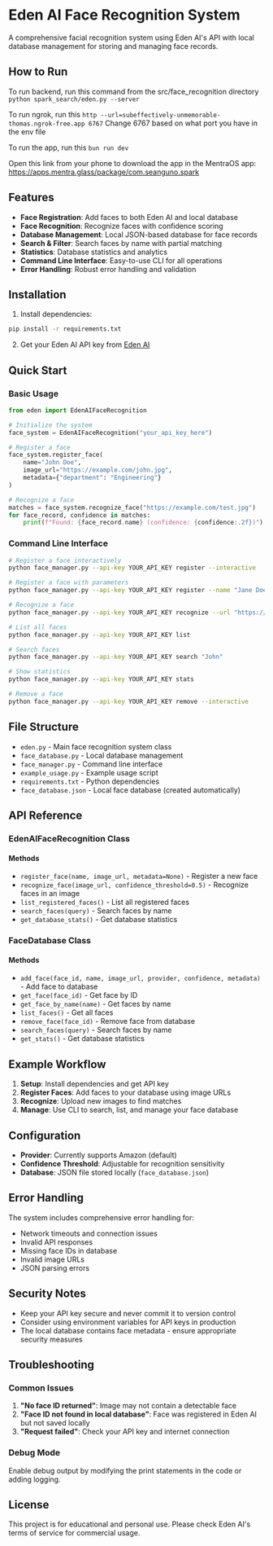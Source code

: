 # Eden AI Face Recognition System

A comprehensive facial recognition system using Eden AI's API with local database management for storing and managing face records.

## How to Run 

To run backend, run this command from the src/face_recognition directory
```python spark_search/eden.py --server```

To run ngrok, run this 
```http --url=subeffectively-unmemorable-thomas.ngrok-free.app 6767```
Change 6767 based on what port you have in the env file

To run the app, run this
```bun run dev```

Open this link from your phone to download the app in the MentraOS app: https://apps.mentra.glass/package/com.seanguno.spark


## Features

- **Face Registration**: Add faces to both Eden AI and local database
- **Face Recognition**: Recognize faces with confidence scoring
- **Database Management**: Local JSON-based database for face records
- **Search & Filter**: Search faces by name with partial matching
- **Statistics**: Database statistics and analytics
- **Command Line Interface**: Easy-to-use CLI for all operations
- **Error Handling**: Robust error handling and validation

## Installation

1. Install dependencies:
```bash
pip install -r requirements.txt
```

2. Get your Eden AI API key from [Eden AI](https://www.edenai.co/)

## Quick Start

### Basic Usage

```python
from eden import EdenAIFaceRecognition

# Initialize the system
face_system = EdenAIFaceRecognition("your_api_key_here")

# Register a face
face_system.register_face(
    name="John Doe",
    image_url="https://example.com/john.jpg",
    metadata={"department": "Engineering"}
)

# Recognize a face
matches = face_system.recognize_face("https://example.com/test.jpg")
for face_record, confidence in matches:
    print(f"Found: {face_record.name} (confidence: {confidence:.2f})")
```

### Command Line Interface

```bash
# Register a face interactively
python face_manager.py --api-key YOUR_API_KEY register --interactive

# Register a face with parameters
python face_manager.py --api-key YOUR_API_KEY register --name "Jane Doe" --url "https://example.com/jane.jpg"

# Recognize a face
python face_manager.py --api-key YOUR_API_KEY recognize --url "https://example.com/test.jpg"

# List all faces
python face_manager.py --api-key YOUR_API_KEY list

# Search faces
python face_manager.py --api-key YOUR_API_KEY search "John"

# Show statistics
python face_manager.py --api-key YOUR_API_KEY stats

# Remove a face
python face_manager.py --api-key YOUR_API_KEY remove --interactive
```

## File Structure

- `eden.py` - Main face recognition system class
- `face_database.py` - Local database management
- `face_manager.py` - Command line interface
- `example_usage.py` - Example usage script
- `requirements.txt` - Python dependencies
- `face_database.json` - Local face database (created automatically)

## API Reference

### EdenAIFaceRecognition Class

#### Methods

- `register_face(name, image_url, metadata=None)` - Register a new face
- `recognize_face(image_url, confidence_threshold=0.5)` - Recognize faces in an image
- `list_registered_faces()` - List all registered faces
- `search_faces(query)` - Search faces by name
- `get_database_stats()` - Get database statistics

### FaceDatabase Class

#### Methods

- `add_face(face_id, name, image_url, provider, confidence, metadata)` - Add face to database
- `get_face(face_id)` - Get face by ID
- `get_face_by_name(name)` - Get faces by name
- `list_faces()` - Get all faces
- `remove_face(face_id)` - Remove face from database
- `search_faces(query)` - Search faces by name
- `get_stats()` - Get database statistics

## Example Workflow

1. **Setup**: Install dependencies and get API key
2. **Register Faces**: Add faces to your database using image URLs
3. **Recognize**: Upload new images to find matches
4. **Manage**: Use CLI to search, list, and manage your face database

## Configuration

- **Provider**: Currently supports Amazon (default)
- **Confidence Threshold**: Adjustable for recognition sensitivity
- **Database**: JSON file stored locally (`face_database.json`)

## Error Handling

The system includes comprehensive error handling for:
- Network timeouts and connection issues
- Invalid API responses
- Missing face IDs in database
- Invalid image URLs
- JSON parsing errors

## Security Notes

- Keep your API key secure and never commit it to version control
- Consider using environment variables for API keys in production
- The local database contains face metadata - ensure appropriate security measures

## Troubleshooting

### Common Issues

1. **"No face ID returned"**: Image may not contain a detectable face
2. **"Face ID not found in local database"**: Face was registered in Eden AI but not saved locally
3. **"Request failed"**: Check your API key and internet connection

### Debug Mode

Enable debug output by modifying the print statements in the code or adding logging.

## License

This project is for educational and personal use. Please check Eden AI's terms of service for commercial usage.